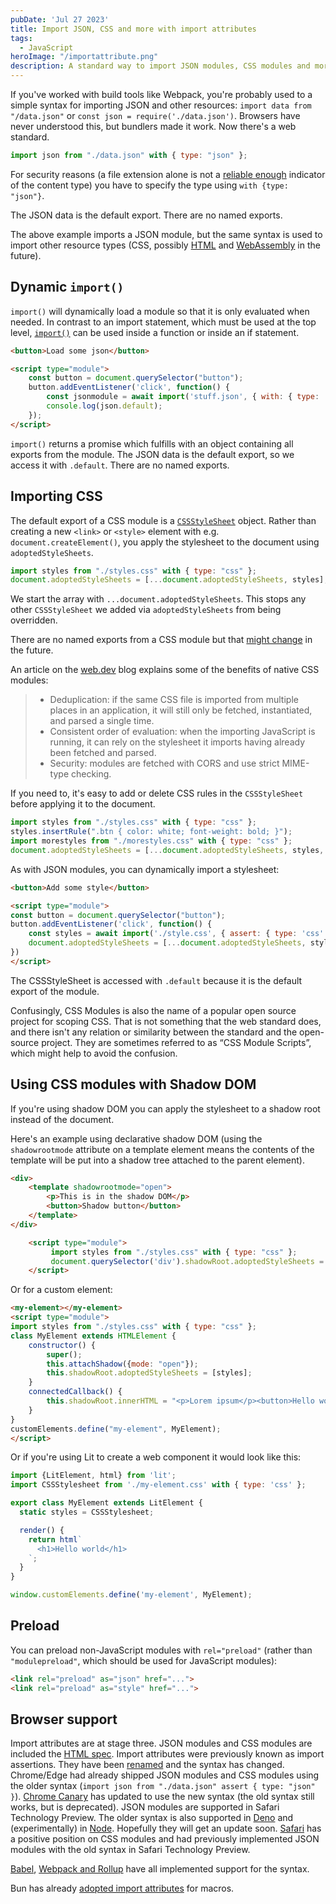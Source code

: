 ```yaml
---
pubDate: 'Jul 27 2023'
title: Import JSON, CSS and more with import attributes
tags:
  - JavaScript
heroImage: "/importattribute.png"
description: A standard way to import JSON modules, CSS modules and more
---
```


If you've worked with build tools like Webpack, you're probably used to a simple syntax for importing JSON and other resources: `import data from "/data.json"` or `const json = require('./data.json')`. Browsers have never understood this, but bundlers made it work. Now there's a web standard. 

```js
import json from "./data.json" with { type: "json" };
```

For security reasons (a file extension alone is not a [reliable enough](https://v8.dev/features/import-assertions#:~:text=But%2C%20there%E2%80%99s%20a%20security%20issue%20with%20relying%20on%20the%20MIME%20type%20alone.) indicator of the content type) you have to specify the type using `with {type: "json"}`. 

The JSON data is the default export. There are no named exports.  

The above example imports a JSON module, but the same syntax is used to import other resource types (CSS, possibly [HTML](https://bugs.chromium.org/p/chromium/issues/detail?id=990978) and [WebAssembly](https://github.com/tc39/proposal-import-attributes/blob/master/README.md#worker-instantiation:~:text=it%27s%20still%20uncertain%20whether%20importing%20WebAssembly%20modules%20would%20need%20to%20be%20marked%20specially) in the future). 

## Dynamic `import()`
`import()` will dynamically load a module so that it is only evaluated when needed. In contrast to an import statement, which must be used at the top level, [`import()`](https://exploringjs.com/impatient-js/ch_modules.html#dynamic-imports) can be used inside a function or inside an if statement.

```html
<button>Load some json</button>

<script type="module">
    const button = document.querySelector("button");
    button.addEventListener('click', function() {
        const jsonmodule = await import('stuff.json', { with: { type: 'json' } });
        console.log(json.default);
    });
</script>
```

`import()` returns a promise which fulfills with an object containing all exports from the module. The JSON data is the default export, so we access it with `.default`. There are no named exports. 

## Importing CSS

The default export of a CSS module is a [`CSSStyleSheet`](https://web.dev/constructable-stylesheets/) object. Rather than creating a new `<link>` or `<style>` element with e.g. `document.createElement()`, you apply the stylesheet to the document using `adoptedStyleSheets`.

```js
import styles from "./styles.css" with { type: "css" };
document.adoptedStyleSheets = [...document.adoptedStyleSheets, styles];
```

We start the array with `...document.adoptedStyleSheets`. This stops any other `CSSStyleSheet` we added via `adoptedStyleSheets` from being overridden.

There are no named exports from a CSS module but that [might change](https://github.com/w3c/csswg-drafts/issues/5629) in the future.

An article on the [web.dev](https://web.dev/css-module-scripts/) blog explains some of the benefits of native CSS modules: 
> - Deduplication: if the same CSS file is imported from multiple places in an application, it will still only be fetched, instantiated, and parsed a single time.
>  - Consistent order of evaluation: when the importing JavaScript is running, it can rely on the stylesheet it imports having already been fetched and parsed.
>  - Security: modules are fetched with CORS and use strict MIME-type checking.

If you need to, it's easy to add or delete CSS rules in the `CSSStyleSheet` before applying it to the document. 

```js
import styles from "./styles.css" with { type: "css" };
styles.insertRule(".btn { color: white; font-weight: bold; }");
import morestyles from "./morestyles.css" with { type: "css" };
document.adoptedStyleSheets = [...document.adoptedStyleSheets, styles, morestyles];
```

As with JSON modules, you can dynamically import a stylesheet:

```html
<button>Add some style</button>

<script type="module">
const button = document.querySelector("button");
button.addEventListener('click', function() {
    const styles = await import('./style.css', { assert: { type: 'css' } });
    document.adoptedStyleSheets = [...document.adoptedStyleSheets, styles.default];
})
</script>
```
The CSSStyleSheet is accessed with `.default` because it is the default export of the module.

Confusingly, CSS Modules is also the name of a popular open source project for scoping CSS. That is not something that the web standard does, and there isn't any relation or similarity between the standard and the open-source project. They are sometimes referred to as “CSS Module Scripts”, which might help to avoid the confusion.

## Using CSS modules with Shadow DOM
If you're using shadow DOM you can apply the stylesheet to a shadow root instead of the document. 

Here's an example using declarative shadow DOM (using the `shadowrootmode` attribute on a template element means the contents of the template will be put into a shadow tree attached to the parent element).

```html
<div>
    <template shadowrootmode="open">
        <p>This is in the shadow DOM</p>
        <button>Shadow button</button>
    </template> 
</div>   

    <script type="module">
         import styles from "./styles.css" with { type: "css" };
         document.querySelector('div').shadowRoot.adoptedStyleSheets = [styles];
    </script>
```

Or for a custom element:
```html
<my-element></my-element>
<script type="module">
import styles from "./styles.css" with { type: "css" };
class MyElement extends HTMLElement {
    constructor() {
        super();
        this.attachShadow({mode: "open"});
        this.shadowRoot.adoptedStyleSheets = [styles];
    }
    connectedCallback() {
        this.shadowRoot.innerHTML = "<p>Lorem ipsum</p><button>Hello world!</button>";
    }
}
customElements.define("my-element", MyElement);
</script>
```

Or if you're using Lit to create a web component it would look like this:

```js
import {LitElement, html} from 'lit';
import CSSStylesheet from './my-element.css' with { type: 'css' };

export class MyElement extends LitElement {
  static styles = CSSStylesheet;

  render() {
    return html`
      <h1>Hello world</h1>
    `;
  }
}

window.customElements.define('my-element', MyElement);
```

## Preload

You can preload non-JavaScript modules with `rel="preload"` (rather than `"modulepreload"`, which should be used for JavaScript modules):

```html 
<link rel="preload" as="json" href="...">
<link rel="preload" as="style" href="...">
```

## Browser support
Import attributes are at stage three. JSON modules and CSS modules are included the [HTML spec](https://html.spec.whatwg.org/#css-module-script:~:text=Module%20scripts%20can%20be%20classified%20into%20three%20types%3A). Import attributes were previously known as import assertions. They have been [renamed](https://github.com/whatwg/html/issues/7233) and the syntax has changed. Chrome/Edge had already shipped JSON modules and CSS modules using the older syntax (`import json from "./data.json" assert { type: "json" }`). [Chrome Canary](https://bugs.chromium.org/p/v8/issues/detail?id=13856#c11) has updated to use the new syntax (the old syntax still works, but is deprecated). JSON modules are supported in Safari Technology Preview. The older syntax is also supported in [Deno](https://examples.deno.land/importing-json) and (experimentally) in [Node](https://nodejs.org/api/esm.html#import-assertions). Hopefully they will get an update soon. [Safari](https://github.com/WebKit/standards-positions/issues/77#issuecomment-1290347676) has a positive position on CSS modules and had previously implemented JSON modules with the old syntax in Safari Technology Preview.

[Babel](https://babeljs.io/blog/2023/05/26/7.22.0#import-attributes-15536-15620), [Webpack and Rollup](https://github.com/nicolo-ribaudo/import-attributes-ecosystem-support#import-attributes-support-in-tools) have all implemented support for the syntax. 

Bun has already [adopted import attributes](https://bun.sh/blog/bun-macros) for macros.

